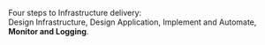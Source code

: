 ---
---
Four steps to Infrastructure delivery:  
Design Infrastructure, Design Application, Implement and Automate, **Monitor and Logging**.
